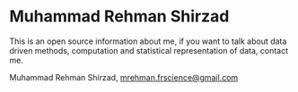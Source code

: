 # Muhammad Rehman Shirzad
This is an open source information about me, if you want to talk about data driven methods, computation and statistical representation of data, contact me.

Muhammad Rehman Shirzad, mrehman.frscience@gmail.com
